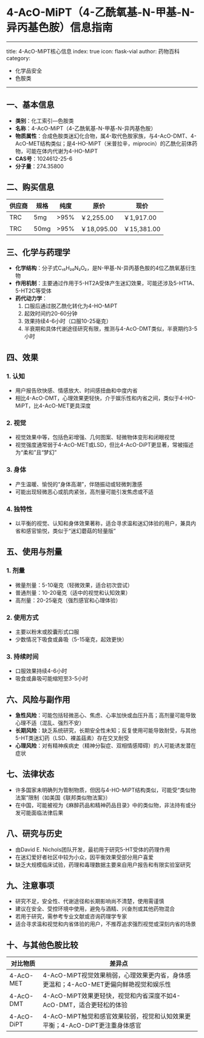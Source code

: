 # 4-AcO-MiPT（4-乙酰氧基-N-甲基-N-异丙基色胺）信息指南
---
title: 4-AcO-MiPT核心信息
index: true
icon: flask-vial
author: 药物百科
category:
  - 化学品安全
  - 色胺类
---

## 一、基本信息
- **类别**：化工索引—色胺类
- **名称**：4-AcO-MiPT（4-乙酰氧基-N-甲基-N-异丙基色胺）
- **物质属性**：合成色胺类迷幻化合物，属4-取代色胺家族，与4-AcO-DMT、4-AcO-MET结构类似；是4-HO-MiPT（米普拉辛，miprocin）的乙酰化前体药物，可能在体内代谢为4-HO-MiPT
- **CAS号**：1024612-25-6
- **分子量**：274.35800


## 二、购买信息
| 供应商 | 规格   | 纯度   | 原价      | 现价      |
|--------|--------|--------|-----------|-----------|
| TRC    | 5mg    | >95%   | ￥2,255.00 | ￥1,917.00 |
| TRC    | 50mg   | >95%   | ￥18,095.00| ￥15,381.00|


## 三、化学与药理学
- **化学结构**：分子式C₁₅H₂₀N₂O₂，是N-甲基-N-异丙基色胺的4位乙酰氧基衍生物
- **作用机制**：主要通过作用于5-HT2A受体产生迷幻效果，可能还涉及5-HT1A、5-HT2C等受体
- **药代动力学**：
  1. 口服后通过脱乙酰化转化为4-HO-MiPT
  2. 起效时间约20-60分钟
  3. 效果持续4-6小时（口服10-25毫克）
  4. 半衰期和具体代谢途径研究有限，推测与4-AcO-DMT类似，半衰期约3-5小时


## 四、效果
### 1. 认知
- 用户报告欣快感、情感放大、时间感扭曲和中度内省
- 相比4-AcO-DMT，心理效果更轻快，介于娱乐性和内省之间，类似于4-HO-MiPT，比4-AcO-MET更具深度

### 2. 视觉
- 视觉效果中等，包括色彩增强、几何图案、轻微物体变形和闭眼视觉
- 视觉强度通常弱于4-AcO-MET或LSD，但比4-AcO-DiPT更显著，常被描述为“柔和”且“梦幻”

### 3. 身体
- 产生温暖、愉悦的“身体高潮”，伴随振动或轻微刺激感
- 可能出现轻微恶心或肌肉紧张，高剂量可能引发焦虑或不适

### 4. 独特性
- 以平衡的视觉、认知和身体效果著称，适合寻求温和迷幻体验的用户，兼具内省和感官愉悦，类似于“迷幻蘑菇的轻量版”


## 五、使用与剂量
### 1. 剂量
- 微量剂量：5-10毫克（轻微效果，适合初次尝试）
- 普通剂量：10-20毫克（适中的视觉和认知效果）
- 高剂量：20-25毫克（强烈感官和心理体验）

### 2. 使用方式
- 主要以粉末或胶囊形式口服
- 少数情况下吸食或鼻吸（5-15毫克，起效更快）

### 3. 持续时间
- 口服效果持续4-6小时
- 吸食或鼻吸可能缩短至3-5小时


## 六、风险与副作用
- **急性风险**：可能包括轻微恶心、焦虑、心率加快或血压升高；高剂量可能导致心理不适（混乱、强烈不安）
- **长期风险**：缺乏系统研究，长期安全性未知；反复使用可能导致耐受，与其他5-HT类迷幻药（LSD、裸盖菇素）存在交叉耐受
- **心理风险**：对有精神疾病史（精神分裂症、双相情感障碍）的人可能诱发潜在症状


## 七、法律状态
- 许多国家未明确列为管制物质，但因与4-HO-MiPT结构类似，可能受“类似物法案”限制（如美国《联邦类似物法案》）
- 在中国，可能被视为《麻醉药品和精神药品目录》中的类似物，非法持有或分发可能面临法律后果


## 八、研究与历史
- 由David E. Nichols团队开发，最初用于研究5-HT受体的药理作用
- 在迷幻爱好者社区中较为小众，因平衡效果受部分用户喜爱
- 缺乏大规模临床试验，药理和毒理数据主要来自用户报告和有限实验室研究


## 九、注意事项
- 研究不足，安全性、代谢途径和长期影响尚不清楚，使用需谨慎
- 建议在安全、受控环境中使用，避免与酒精、兴奋剂或其他药物混合
- 若用于研究，需参考专业文献或咨询药理学专家
- 适合寻求温和视觉和内省体验的用户，不推荐追求强烈视觉或深刻内省的场景


## 十、与其他色胺比较
| 对比物质   | 差异点                                                                 |
|------------|------------------------------------------------------------------------|
| 4-AcO-MET  | 4-AcO-MiPT视觉效果稍弱，心理效果更内省，身体感更温和；4-AcO-MET更偏向鲜艳视觉和娱乐性 |
| 4-AcO-DMT  | 4-AcO-MiPT效果更轻快，视觉和内省深度不如4-AcO-DMT，适合更轻松的体验       |
| 4-AcO-DiPT | 4-AcO-MiPT触觉和感官效果较弱，视觉和认知效果更平衡；4-AcO-DiPT更注重身体感官 |